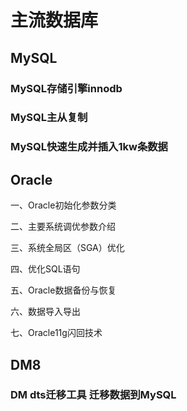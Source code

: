# 主流数据库



## MySQL

### MySQL存储引擎innodb

### MySQL主从复制

### MySQL快速生成并插入1kw条数据




## Oracle

一、Oracle初始化参数分类

二、主要系统调优参数介绍

三、系统全局区（SGA）优化

四、优化SQL语句

五、Oracle数据备份与恢复

六、数据导入导出

七、Oracle11g闪回技术


## DM8

### DM dts迁移工具 迁移数据到MySQL

